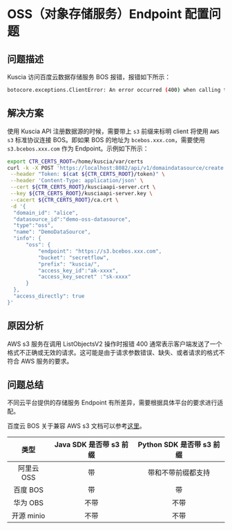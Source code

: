 # OSS（对象存储服务）Endpoint 配置问题

## 问题描述

Kuscia 访问百度云数据存储服务 BOS 报错，报错如下所示：

```bash
botocore.exceptions.ClientError: An error occurred (400) when calling the ListObjectsV2 operation: Bad Request
```

## 解决方案

使用 Kuscia API 注册数据源的时候，需要带上 `s3` 前缀来标明 client 将使用 `AWS s3` 标准协议连接 BOS。即如果 BOS 的地址为 `bcebos.xxx.com`，需要使用 `s3.bcebos.xxx.com` 作为 Endpoint。示例如下所示：

```bash
export CTR_CERTS_ROOT=/home/kuscia/var/certs
curl -k -X POST 'https://localhost:8082/api/v1/domaindatasource/create' \
 --header "Token: $(cat ${CTR_CERTS_ROOT}/token)" \
 --header 'Content-Type: application/json' \
 --cert ${CTR_CERTS_ROOT}/kusciaapi-server.crt \
 --key ${CTR_CERTS_ROOT}/kusciaapi-server.key \
 --cacert ${CTR_CERTS_ROOT}/ca.crt \
 -d '{
  "domain_id": "alice",
  "datasource_id":"demo-oss-datasource",
  "type":"oss",
  "name": "DemoDataSource",
  "info": {
      "oss": {
          "endpoint": "https://s3.bcebos.xxx.com",
          "bucket": "secretflow",
          "prefix": "kuscia/",
          "access_key_id":"ak-xxxx",
          "access_key_secret" :"sk-xxxx"
      }
  },
  "access_directly": true
}'
```

## 原因分析

AWS s3 服务在调用 ListObjectsV2 操作时报错 400 通常表示客户端发送了一个格式不正确或无效的请求。这可能是由于请求参数错误、缺失、或者请求的格式不符合 AWS 服务的要求。

## 问题总结

不同云平台提供的存储服务 Endpoint 有所差异，需要根据具体平台的要求进行适配。

百度云 BOS 关于兼容 AWS s3 文档可以参考[这里](https://cloud.baidu.com/doc/BOS/s/ojwvyq973)。

| 类型 | Java SDK 是否带 s3 前缀 | Python SDK 是否带 s3 前缀 |
| :---: | :---: | :---: |
| 阿里云 OSS | 带 | 带和不带前缀都支持 |
| 百度 BOS | 带 | 带 |
| 华为 OBS | 不带 | 不带 |
| 开源 minio | 不带 | 不带 |
